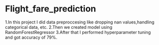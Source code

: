 # Flight_fare_prediction

1.In this project I did data preproccesing like dropping nan values,handling categorical data, etc.
2.Then we created model using RandomForestRegressor
3.After that I performed hyperparameter tuning and got accuracy of 79%.
